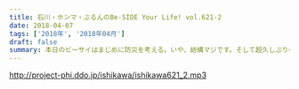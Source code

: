 ```yaml
---
title: 石川・ホンマ・ぶるんのBe-SIDE Your Life! vol.621-2
date: 2018-04-07
tags: ['2018年', '2018年04月']
draft: false
summary: 本日のビーサイはまじめに防災を考える。いや、結構マジです。そして超久しぶりの人生相談！MIURA
---
```


http://project-phi.ddo.jp/ishikawa/ishikawa621_2.mp3
